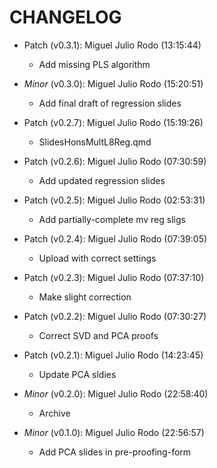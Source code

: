 # CHANGELOG

- Patch (v0.3.1): Miguel Julio Rodo (13:15:44)
  - Add missing PLS algorithm
- *Minor* (v0.3.0): Miguel Julio Rodo (15:20:51)
  - Add final draft of regression slides

- Patch (v0.2.7): Miguel Julio Rodo (15:19:26)
  - SlidesHonsMultL8Reg.qmd
- Patch (v0.2.6): Miguel Julio Rodo (07:30:59)
  - Add updated regression slides
- Patch (v0.2.5): Miguel Julio Rodo (02:53:31)
  - Add partially-complete mv reg sligs
- Patch (v0.2.4): Miguel Julio Rodo (07:39:05)
  - Upload with correct settings
- Patch (v0.2.3): Miguel Julio Rodo (07:37:10)
  - Make slight correction
- Patch (v0.2.2): Miguel Julio Rodo (07:30:27)
  - Correct SVD and PCA proofs
- Patch (v0.2.1): Miguel Julio Rodo (14:23:45)
  - Update PCA sldies
- *Minor* (v0.2.0): Miguel Julio Rodo (22:58:40)
  - Archive

- *Minor* (v0.1.0): Miguel Julio Rodo (22:56:57)
  - Add PCA slides in pre-proofing-form

